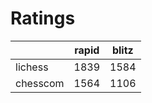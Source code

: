 # Ratings

|          | rapid | blitz |
|----------|-------|-------|
| lichess  | 1839 | 1584 |
| chesscom | 1564 | 1106 |
